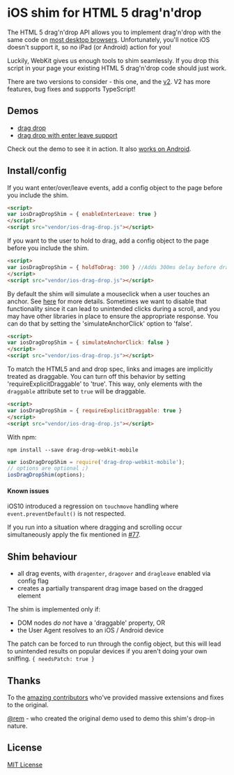 # iOS shim for HTML 5 drag'n'drop

The HTML 5 drag'n'drop API allows you to implement drag'n'drop
with the same code on [most desktop browsers](http://caniuse.com/#search=drag). Unfortunately, you'll notice iOS doesn't support it, so no iPad (or Android) action for you!

Luckily, WebKit gives us enough tools to shim seamlessly. If you drop
this script in your page your existing HTML 5 drag'n'drop code should
just work.

There are two versions to consider - this one, and the [v2](https://github.com/timruffles/ios-html5-drag-drop-shim/tree/rewrite). V2 has more features, bug fixes and supports TypeScript!

## Demos

- [drag drop](http://timruffles.github.io/ios-html5-drag-drop-shim/demo/)
- [drag drop with enter leave support](http://timruffles.github.io/ios-html5-drag-drop-shim/enter-leave/)

Check out the demo to see it in action. It also [works on Android](https://twitter.com/TheFabulousMac/status/765913850151567360).

## Install/config

If you want enter/over/leave events, add a config object to the page before you include the shim.

```html
<script>
var iosDragDropShim = { enableEnterLeave: true }
</script>
<script src="vendor/ios-drag-drop.js"></script>
```
If you want to the user to hold to drag, add a config object to the page before you include the shim.

```html
<script>
var iosDragDropShim = { holdToDrag: 300 } //Adds 300ms delay before draging
</script>
<script src="vendor/ios-drag-drop.js"></script>
```

By default the shim will simulate a mouseclick when a user touches an anchor.  See [here](https://www.html5rocks.com/en/mobile/touchandmouse/#toc-1) for more details.  Sometimes we want to disable that functionality since it can lead to unintended clicks during a scroll, and you may have other libraries in place to ensure the appropriate response. You can do that by setting the 'simulateAnchorClick' option to 'false'.

```html
<script>
var iosDragDropShim = { simulateAnchorClick: false }
</script>
<script src="vendor/ios-drag-drop.js"></script>
```

To match the HTML5 and and drop spec, links and images are implicitly treated as draggable. You can turn off this behavior by setting 'requireExplicitDraggable' to 'true'.  This way, only elements with the `draggable` attribute set to `true` will be draggable.

```html
<script>
var iosDragDropShim = { requireExplicitDraggable: true }
</script>
<script src="vendor/ios-drag-drop.js"></script>
```

With npm:
```shell
npm install --save drag-drop-webkit-mobile
```

```javascript
var iosDragDropShim = require('drag-drop-webkit-mobile');
// options are optional ;)
iosDragDropShim(options);
```

#### Known issues

iOS10 introduced a regression on `touchmove` handling where `event.preventDefault()` is not respected.

If you run into a situation where dragging and scrolling occur simultaneously apply the fix mentioned in [#77](https://github.com/timruffles/ios-html5-drag-drop-shim/issues/77).

## Shim behaviour

- all drag events, with `dragenter`, `dragover` and `dragleave` enabled via config flag
- creates a partially transparent drag image based on the dragged element

The shim is implemented only if:
  - DOM nodes _do not_ have a 'draggable' property, OR
  - the User Agent resolves to an iOS / Android device

The patch can be forced to run through the config object, but this will lead to unintended results on popular devices if you aren't doing your own sniffing.
`{ needsPatch: true }`

## Thanks

To the [amazing contributors](https://github.com/timruffles/ios-html5-drag-drop-shim/graphs/contributors) who've provided massive extensions and fixes to the original.

<a href="http://twitter.com/rem">@rem</a> - who created the original demo used to demo this shim's
drop-in nature.

## License

[MIT License](LICENSE)
